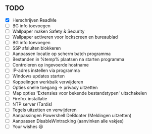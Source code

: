 ## TODO
- [x] Herschrijven ReadMe
- [ ] BG info toevoegen
- [ ] Wallpaper maken Safety & Security
- [ ] Wallpaper activeren voor lockscreen en bureaublad
- [ ] BG info toevoegen
- [ ] SSP  afsluiten blokkeren
- [ ] Aanpassen locatie op scherm batch programma
- [ ] Bestanden in %temp% plaatsen na starten programma
- [ ] Controleren op ingevoerde hostname
- [ ] IP-adres instellen via programma
- [ ] Windows updates starten
- [ ] Koppelingen werkbalk verwijderen
- [ ] Opties snelle toegang -> privacy uitzetten
- [ ] Map opties 'Extensies voor bekende bestandstypen' uitschakelen
- [ ] Firefox installatie
- [ ] NTP server (Tardis)
- [ ] Tegels uitzetten en verwijderen
- [ ] Aanpassingen Powershell DeBloater (Meldingen uitzetten)
- [ ] Aanpassen DisableWintracking (aanvinken alle vakjes)
- [ ] Your wishes :smiley:
